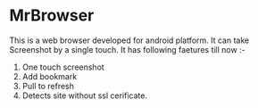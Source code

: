 # MrBrowser
This is a web browser developed for android platform. It can take Screenshot by a single touch.
It has following faetures till now :- 
 1. One touch screenshot
 2. Add bookmark
 3. Pull to refresh
 4. Detects site without ssl cerificate.
